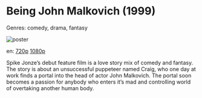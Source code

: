 # Being John Malkovich (1999)

Genres: comedy, drama, fantasy

![poster](http://image.tmdb.org/t/p/w500/gLhl4MBEC6yHTInwV7TxV1D3FLp.jpg)

en:
  [720p](magnet:?xt=urn:btih:C3EC0E2314924FA6B9D4F968C085EB82026CE0A1&tr=udp://glotorrents.pw:6969/announce&tr=udp://tracker.opentrackr.org:1337/announce&tr=udp://torrent.gresille.org:80/announce&tr=udp://tracker.openbittorrent.com:80&tr=udp://tracker.coppersurfer.tk:6969&tr=udp://tracker.leechers-paradise.org:6969&tr=udp://p4p.arenabg.ch:1337&tr=udp://tracker.internetwarriors.net:1337)
  [1080p](magnet:?xt=urn:btih:34D10E662F872B4E4858439D9A336B930032162B&tr=udp://glotorrents.pw:6969/announce&tr=udp://tracker.opentrackr.org:1337/announce&tr=udp://torrent.gresille.org:80/announce&tr=udp://tracker.openbittorrent.com:80&tr=udp://tracker.coppersurfer.tk:6969&tr=udp://tracker.leechers-paradise.org:6969&tr=udp://p4p.arenabg.ch:1337&tr=udp://tracker.internetwarriors.net:1337)
  


Spike Jonze’s debut feature film is a love story mix of comedy and fantasy. The story is about an unsuccessful puppeteer named Craig, who one day at work finds a portal into the head of actor John Malkovich. The portal soon becomes a passion for anybody who enters it’s mad and controlling world of overtaking another human body.